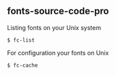 ## fonts-source-code-pro
Listing fonts on your Unix system
```shell
$ fc-list
```
For configuration your fonts on Unix
```shell
$ fc-cache
```
